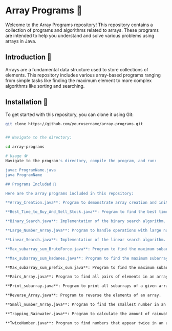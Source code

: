 
# Array Programs 🧮

Welcome to the Array Programs repository! This repository contains a collection of programs and algorithms related to arrays. These programs are intended to help you understand and solve various problems using arrays in Java.

## Introduction 📖

Arrays are a fundamental data structure used to store collections of elements. This repository includes various array-based programs ranging from simple tasks like finding the maximum element to more complex algorithms like sorting and searching.

## Installation 💾

To get started with this repository, you can clone it using Git:


```bash
git clone https://github.com/yourusername/array-programs.git


## Navigate to the directory:

cd array-programs

# Usage 🛠️
Navigate to the program's directory, compile the program, and run:

javac ProgramName.java
java ProgramName

## Programs Included 📑

Here are the array programs included in this repository:

**Array_Creation.java**: Program to demonstrate array creation and initialization.

**Best_Time_to_Buy_And_Sell_Stock.java**: Program to find the best time to buy and sell stock for maximum profit.

**Binary_Search.java**: Implementation of the binary search algorithm.

**Large_Number_Array.java**: Program to handle operations with large numbers stored in arrays.

**Linear_Search.java**: Implementation of the linear search algorithm.

**Max_subarray_sum_BruteForce.java**: Program to find the maximum subarray sum using the brute force approach.

**Max_subarray_sum_kadanes.java**: Program to find the maximum subarray sum using Kadane's algorithm.

**Max_subarray_sum_prefix_sum.java**: Program to find the maximum subarray sum using the prefix sum approach.

**Pairs_Array.java**: Program to find all pairs of elements in an array.

**Print_subarray.java**: Program to print all subarrays of a given array.

**Reverse_Array.java**: Program to reverse the elements of an array.

**Small_number_Array.java**: Program to find the smallest number in an array.

**Trapping_Rainwater.java**: Program to calculate the amount of rainwater trapped between bars.

**TwiceNumber.java**: Program to find numbers that appear twice in an array.
